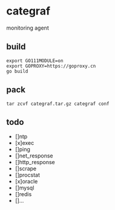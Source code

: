 # categraf

monitoring agent

## build

```shell
export GO111MODULE=on
export GOPROXY=https://goproxy.cn
go build
```

## pack

```shell
tar zcvf categraf.tar.gz categraf conf
```

## todo

- []ntp
- [x]exec
- []ping
- []net_response
- []http_response
- []scrape
- []procstat
- [x]oracle
- []mysql
- []redis
- []...